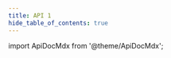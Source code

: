 ```yaml
---
title: API 1
hide_table_of_contents: true
---
```


import ApiDocMdx from '@theme/ApiDocMdx';

<ApiDocMdx id="event1" />